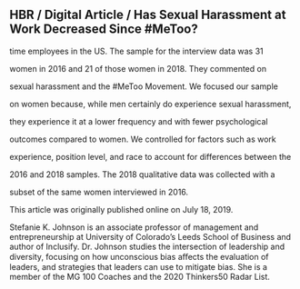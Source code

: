## HBR / Digital Article / Has Sexual Harassment at Work Decreased Since #MeToo?

time employees in the US. The sample for the interview data was 31

women in 2016 and 21 of those women in 2018. They commented on

sexual harassment and the #MeToo Movement. We focused our sample

on women because, while men certainly do experience sexual harassment,

they experience it at a lower frequency and with fewer psychological

outcomes compared to women. We controlled for factors such as work

experience, position level, and race to account for differences between the

2016 and 2018 samples. The 2018 qualitative data was collected with a

subset of the same women interviewed in 2016.

This article was originally published online on July 18, 2019.

Stefanie K. Johnson is an associate professor of management and entrepreneurship at University of Colorado’s Leeds School of Business and author of Inclusify. Dr. Johnson studies the intersection of leadership and diversity, focusing on how unconscious bias aﬀects the evaluation of leaders, and strategies that leaders can use to mitigate bias. She is a member of the MG 100 Coaches and the 2020 Thinkers50 Radar List.
